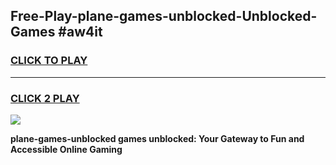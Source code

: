 
## Free-Play-plane-games-unblocked-Unblocked-Games #aw4it
<h3>
<a href="https://news.freeplayer.one?title=plane-games-unblocked&ref=8M">CLICK TO PLAY</a></h3>
<hr>

<h3>
<a href="https://news.freeplayer.one?title=plane-games-unblocked&ref=8M">CLICK 2 PLAY</a>
  
</h3>

<a href="https://news.freeplayer.one?title=plane-games-unblocked&ref=8M"><img src="https://clearcache.store/games.png"></a>


**plane-games-unblocked games unblocked: Your Gateway to Fun and Accessible Online Gaming**
